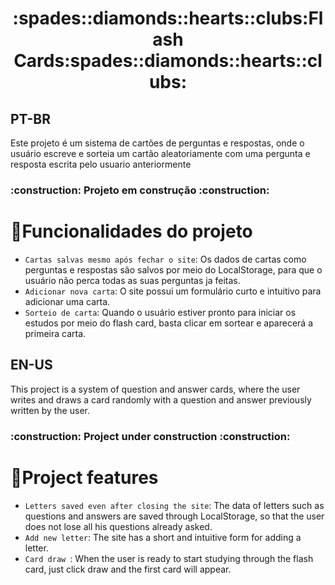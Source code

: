 <h1 align="center">:spades::diamonds::hearts::clubs:Flash Cards:spades::diamonds::hearts::clubs:</h1>
<h2>PT-BR</h2>
Este projeto é um sistema de cartões de perguntas e respostas, onde o usuário escreve e sorteia um cartão aleatoriamente com uma pergunta e resposta escrita pelo usuario anteriormente

<h3>:construction: Projeto em construção :construction:</h3>

# :hammer:Funcionalidades do projeto
- `Cartas salvas mesmo após fechar o site`: Os dados de cartas como perguntas e respostas são salvos por meio do LocalStorage, para que o usuário não perca todas as suas perguntas ja feitas.
- `Adicionar nova carta`: O site possui um formulário curto e intuitivo para adicionar uma carta.
- `Sorteio de carta`: Quando o usuário estiver pronto para iniciar os estudos por meio do flash card, basta clicar em sortear e aparecerá a primeira carta.
<h2>EN-US</h2>
This project is a system of question and answer cards, where the user writes and draws a card randomly with a question and answer previously written by the user.

<h3>:construction: Project under construction :construction:</h3>

# :hammer:Project features
- `Letters saved even after closing the site`: The data of letters such as questions and answers are saved through LocalStorage, so that the user does not lose all his questions already asked.
- `Add new letter`: The site has a short and intuitive form for adding a letter.
- `Card draw `: When the user is ready to start studying through the flash card, just click draw and the first card will appear.

